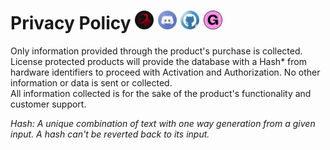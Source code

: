 # Privacy Policy [<img src="https://github.com/JustSleightly/Resources/raw/main/Icons/JSLogo.png" width="30" height="30" alt="JustSleightly">](https://vrc.sleightly.dev/ "JustSleightly") [<img src="https://github.com/JustSleightly/Resources/raw/main/Icons/Discord.png" width="30" height="30" alt="Discord">](https://discord.sleightly.dev/ "Discord") [<img src="https://github.com/JustSleightly/Resources/raw/main/Icons/GitHub.png" width="30" height="30" alt="GitHub">](https://github.sleightly.dev/ "Github") [<img src="https://github.com/JustSleightly/Resources/raw/main/Icons/Store.png" width="30" height="30" alt="Store">](https://store.sleightly.dev/ "Store")

Only information provided through the product's purchase is collected.  
License protected products will provide the database with a Hash* from hardware identifiers to proceed with Activation and Authorization.
No other information or data is sent or collected.  
All information collected is for the sake of the product's functionality and customer support.  

*Hash: A unique combination of text with one way generation from a given input. A hash can't be reverted back to its input.*
